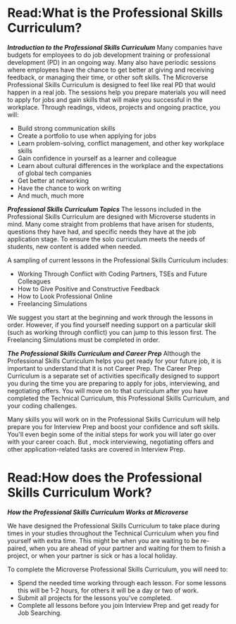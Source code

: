 

#  Read:What is the Professional Skills Curriculum?

***Introduction to the Professional Skills Curriculum***
Many companies have budgets for employees to do job development training or professional development (PD) in an ongoing way. Many also have periodic sessions where employees have the chance to get better at giving and receiving feedback, or managing their time, or other soft skills. The Microverse Professional Skills Curriculum is designed to feel like real PD that would happen in a real job. The sessions help you prepare materials you will need to apply for jobs and gain skills that will make you successful in the workplace. Through readings, videos, projects and ongoing practice, you will:

* Build strong communication skills
* Create a portfolio to use when applying for jobs
* Learn problem-solving, conflict management, and other key workplace skills
* Gain confidence in yourself as a learner and colleague
* Learn about cultural differences in the workplace and the expectations of global tech companies
* Get better at networking
* Have the chance to work on writing 
* And much, much more 

***Professional Skills Curriculum Topics***
The lessons included in the Professional Skills Curriculum are designed with Microverse students in mind. Many come straight from problems that have arisen for students, questions they have had, and specific needs they have at the job application stage. To ensure the solo curriculum meets the needs of students, new content is added when needed.

A sampling of current lessons in the Professional Skills Curriculum includes:

* Working Through Conflict with Coding Partners, TSEs and Future Colleagues
* How to Give Positive and Constructive Feedback
* How to Look Professional Online
* Freelancing Simulations

We suggest you start at the beginning and work through the lessons in order. However, if you find yourself needing support on a particular skill (such as working through conflict) you can jump to this lesson first. The Freelancing Simulations must be completed in order.

***The Professional Skills Curriculum and Career Prep***
Although the Professional Skills Curriculum helps you get ready for your future job, it is important to understand that it is not Career Prep. The Career Prep Curriculum is a separate set of activities specifically designed to support you during the time you are preparing to apply for jobs, interviewing, and negotiating offers. You will move on to that curriculum after you have completed the Technical Curriculum, this Professional Skills Curriculum, and your coding challenges. 

Many skills you will work on in the Professional Skills Curriculum will help prepare you for Interview Prep and boost your confidence and soft skills. You'll even begin some of the initial steps for work you will later go over with your career coach. But , mock interviewing, negotiating offers and other application-related tasks are covered in Interview Prep.



# Read:How does the Professional Skills Curriculum Work?

***How the Professional Skills Curriculum Works at Microverse***

We have designed the Professional Skills Curriculum to take place during times in your studies throughout the Technical Curriculum when you find yourself with extra time. This might be when you are waiting to be re-paired, when you are ahead of your partner and waiting for them to finish a project, or when your partner is sick or has a local holiday. 

To complete the Microverse Professional Skills Curriculum, you will need to:

* Spend the needed time working through each lesson. For some lessons this will be 1-2 hours, for others it will be a day or two of work.
* Submit all projects for the lessons you've completed.
* Complete all lessons before you join Interview Prep and get ready for Job Searching.



